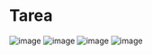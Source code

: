 # Tarea
![image](https://github.com/linleyliliana/Tarea/assets/151756112/fb6146d7-18b0-43a2-803d-9de74cc176e8)
![image](https://github.com/linleyliliana/Tarea/assets/151756112/3d0c2291-4b94-46a1-9e9d-0439db34a83a)
![image](https://github.com/linleyliliana/Tarea/assets/151756112/2693e700-d1aa-4ec7-a0fb-10a004049a44)
![image](https://github.com/linleyliliana/Tarea/assets/151756112/1affb4f0-779d-4a19-8f14-37f3621430a8)
